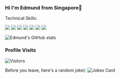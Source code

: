 ### Hi I'm Edmund from Singapore👋 

Technical Skills:

<img src="https://img.shields.io/badge/-SQL-4479A1?logo=Microsoft SQL Server&logoColor=fff"> <img src="https://img.shields.io/badge/-R-276DC3?logo=R&logoColor=fff"> <img src="https://img.shields.io/badge/-Python-3776AB?logo=Python&logoColor=fff"> <img src="https://img.shields.io/badge/-pandas-150458?logo=pandas&logoColor=fff"> <img src="https://img.shields.io/badge/-NumPy-013243?logo=NumPy&logoColor=fff"> <img src="https://img.shields.io/badge/-TensorFlow-FF6F00?logo=TensorFlow&logoColor=fff"> <img src="https://img.shields.io/badge/-Tableau-E97627?logo=Tableau&logoColor=fff">

![Edmund's GitHub stats](https://github-readme-stats.vercel.app/api?username=edmundkwj&hide=contribs,prs&show_icons=true&theme=graywhite)
### Profile Visits
![Visitors](https://visitor-badge-reloaded.herokuapp.com/badge?page_id=edmundkwj&left_color=red3&right_color=grey)

Before you leave, here's a random joke(:
![Jokes Card](https://readme-jokes.vercel.app/api?theme=graywhite&textColor=#fff)
